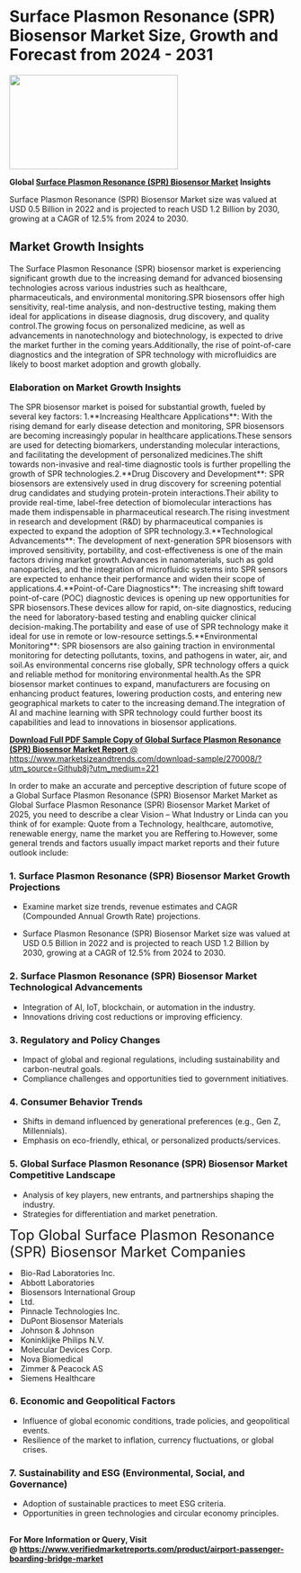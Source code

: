 <H1>Surface Plasmon Resonance (SPR) Biosensor Market Size, Growth and Forecast from 2024 - 2031</H1><img class="aligncenter size-medium wp-image-584254" src="https://thirdeyenews.in/wp-content/uploads/2024/09/Global-Market-Research-300x168.jpeg" alt="" width="300" height="168" /><p><strong>Global&nbsp;<a href="https://www.marketsizeandtrends.com/download-sample/270008/?utm_source=Github8j?utm_medium=221">Surface Plasmon Resonance (SPR) Biosensor Market</a> Insights</strong></p><p>Surface Plasmon Resonance (SPR) Biosensor Market size was valued at USD 0.5 Billion in 2022 and is projected to reach USD 1.2 Billion by 2030, growing at a CAGR of 12.5% from 2024 to 2030.</p><p><h2>Market Growth Insights</h2> The Surface Plasmon Resonance (SPR) biosensor market is experiencing significant growth due to the increasing demand for advanced biosensing technologies across various industries such as healthcare, pharmaceuticals, and environmental monitoring.SPR biosensors offer high sensitivity, real-time analysis, and non-destructive testing, making them ideal for applications in disease diagnosis, drug discovery, and quality control.The growing focus on personalized medicine, as well as advancements in nanotechnology and biotechnology, is expected to drive the market further in the coming years.Additionally, the rise of point-of-care diagnostics and the integration of SPR technology with microfluidics are likely to boost market adoption and growth globally.<a href="sample_download_link"></a> <h3>Elaboration on Market Growth Insights</h3> The SPR biosensor market is poised for substantial growth, fueled by several key factors: 1.**Increasing Healthcare Applications**: With the rising demand for early disease detection and monitoring, SPR biosensors are becoming increasingly popular in healthcare applications.These sensors are used for detecting biomarkers, understanding molecular interactions, and facilitating the development of personalized medicines.The shift towards non-invasive and real-time diagnostic tools is further propelling the growth of SPR technologies.2.**Drug Discovery and Development**: SPR biosensors are extensively used in drug discovery for screening potential drug candidates and studying protein-protein interactions.Their ability to provide real-time, label-free detection of biomolecular interactions has made them indispensable in pharmaceutical research.The rising investment in research and development (R&D) by pharmaceutical companies is expected to expand the adoption of SPR technology.3.**Technological Advancements**: The development of next-generation SPR biosensors with improved sensitivity, portability, and cost-effectiveness is one of the main factors driving market growth.Advances in nanomaterials, such as gold nanoparticles, and the integration of microfluidic systems into SPR sensors are expected to enhance their performance and widen their scope of applications.4.**Point-of-Care Diagnostics**: The increasing shift toward point-of-care (POC) diagnostic devices is opening up new opportunities for SPR biosensors.These devices allow for rapid, on-site diagnostics, reducing the need for laboratory-based testing and enabling quicker clinical decision-making.The portability and ease of use of SPR technology make it ideal for use in remote or low-resource settings.5.**Environmental Monitoring**: SPR biosensors are also gaining traction in environmental monitoring for detecting pollutants, toxins, and pathogens in water, air, and soil.As environmental concerns rise globally, SPR technology offers a quick and reliable method for monitoring environmental health.As the SPR biosensor market continues to expand, manufacturers are focusing on enhancing product features, lowering production costs, and entering new geographical markets to cater to the increasing demand.The integration of AI and machine learning with SPR technology could further boost its capabilities and lead to innovations in biosensor applications.<a href="more_info_link"></p><p><span class=""><strong>Download Full PDF Sample Copy of Global Surface Plasmon Resonance (SPR) Biosensor Market Report</strong> @ <a href="https://www.marketsizeandtrends.com/download-sample/270008/?utm_source=Github8j?utm_medium=221" target="_blank">https://www.marketsizeandtrends.com/download-sample/270008/?utm_source=Github8j?utm_medium=221</a></span></p><p>In order to make an accurate and perceptive description of future scope of a Global&nbsp;Surface Plasmon Resonance (SPR) Biosensor Market Market as Global&nbsp;Surface Plasmon Resonance (SPR) Biosensor Market Market of 2025, you need to describe a clear Vision &ndash; What Industry or Linda can you think of for example: Quote from a Technology, healthcare, automotive, renewable energy, name the market you are Reffering to.However, some general trends and factors usually impact market reports and their future outlook include:</p><h3>1.&nbsp;<strong>Surface Plasmon Resonance (SPR) Biosensor Market Growth Projections</strong></h3><ul><li>Examine market size trends, revenue estimates and CAGR (Compounded Annual Growth Rate) projections.</li><li><p>Surface Plasmon Resonance (SPR) Biosensor Market size was valued at USD 0.5 Billion in 2022 and is projected to reach USD 1.2 Billion by 2030, growing at a CAGR of 12.5% from 2024 to 2030.</p></li></ul><h3>2.&nbsp;<strong>Surface Plasmon Resonance (SPR) Biosensor Market Technological Advancements</strong></h3><ul><li>Integration of AI, IoT, blockchain, or automation in the industry.</li><li>Innovations driving cost reductions or improving efficiency.</li></ul><h3>3.&nbsp;<strong>Regulatory and Policy Changes</strong></h3><ul><li>Impact of global and regional regulations, including sustainability and carbon-neutral goals.</li><li>Compliance challenges and opportunities tied to government initiatives.</li></ul><h3>4.&nbsp;<strong>Consumer Behavior Trends</strong></h3><ul><li>Shifts in demand influenced by generational preferences (e.g., Gen Z, Millennials).</li><li>Emphasis on eco-friendly, ethical, or personalized products/services.</li></ul><h3>5.&nbsp;<strong>Global Surface Plasmon Resonance (SPR) Biosensor Market Competitive Landscape</strong></h3><ul><li>Analysis of key players, new entrants, and partnerships shaping the industry.</li><li>Strategies for differentiation and market penetration.</li></ul><p data-pm-slice="1 1 []"><span style="color: inherit; font-family: inherit; font-size: 25px;">Top Global Surface Plasmon Resonance (SPR) Biosensor Market Companies</span></p><div class="" data-test-id=""><p><li>Bio-Rad Laboratories Inc.</li><li> Abbott Laboratories</li><li> Biosensors International Group</li><li> Ltd.</li><li> Pinnacle Technologies Inc.</li><li> DuPont Biosensor Materials</li><li> Johnson & Johnson</li><li> Koninklijke Philips N.V.</li><li> Molecular Devices Corp.</li><li> Nova Biomedical</li><li> Zimmer & Peacock AS</li><li> Siemens Healthcare</li></p></div><h3>6.&nbsp;<strong>Economic and Geopolitical Factors</strong></h3><ul><li>Influence of global economic conditions, trade policies, and geopolitical events.</li><li>Resilience of the market to inflation, currency fluctuations, or global crises.</li></ul><h3>7.&nbsp;<strong>Sustainability and ESG (Environmental, Social, and Governance)</strong></h3><ul><li>Adoption of sustainable practices to meet ESG criteria.</li><li>Opportunities in green technologies and circular economy principles.</li></ul><h2><strong style="font-size: 14px;">For More Information or Query, Visit @&nbsp;</strong><a style="background-color: #ffffff; font-size: 14px;" href="https://www.marketsizeandtrends.com/report/surface-plasmon-resonance-spr-biosensor-market/" target="_blank">https://www.verifiedmarketreports.com/product/airport-passenger-boarding-bridge-market</a></h2>